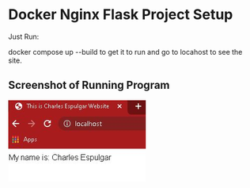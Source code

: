 # Docker Nginx Flask Project Setup

Just Run:

docker compose up --build to get it to run and go to locahost to see the site.

## Screenshot of Running Program

![Running Program](screenshots/screenshotprogram.jpg)
